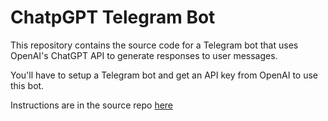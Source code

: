 # ChatpGPT Telegram Bot

This repository contains the source code for a Telegram bot that uses OpenAI's ChatGPT API to generate responses to user messages.

You'll have to setup a Telegram bot and get an API key from OpenAI to use this bot.

Instructions are in the source repo [here](https://github.com/n3d1117/chatgpt-telegram-bot)